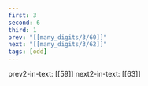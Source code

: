```yaml
---
first: 3
second: 6
third: 1
prev: "[[many_digits/3/60]]"
next: "[[many_digits/3/62]]"
tags: [odd]
---
```

prev2-in-text: [[59]]
next2-in-text: [[63]]
